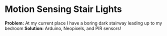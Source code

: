 # Motion Sensing Stair Lights

**Problem:** At my current place I have a boring dark stairway leading up to my bedroom
**Solution:** Arduino, Neopixels, and PIR sensors!

